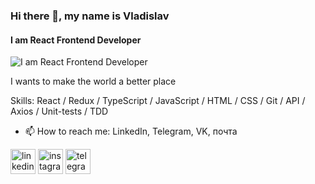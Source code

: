 ### Hi there 👋, my name is Vladislav
#### I am React Frontend Developer
![I am React Frontend Developer ](https://media.proglib.io/wp-uploads/2017/12/React.jpg)

I wants to make the world a better place

Skills:  React / Redux / TypeScript / JavaScript / HTML / CSS / Git / API / Axios / Unit-tests / TDD

- 📫 How to reach me: LinkedIn, Telegram, VK, почта


[<img src='https://cdn.jsdelivr.net/npm/simple-icons@3.0.1/icons/linkedin.svg' alt='linkedin' height='40'>](https://www.linkedin.com/in/https://www.linkedin.com/in/vladislav-izhelya//)  [<img src='https://cdn.jsdelivr.net/npm/simple-icons@3.0.1/icons/instagram.svg' alt='instagram' height='40'>](https://www.instagram.com/https://www.instagram.com/manchikooo//)  [<img src='https://cdn.jsdelivr.net/npm/simple-icons@3.0.1/icons/telegram.svg' alt='telegram' height='40'>](https://t.me/izhelich)